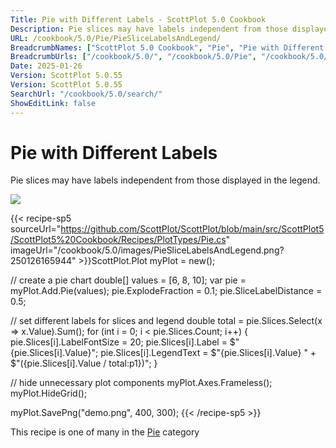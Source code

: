 ```yaml
---
Title: Pie with Different Labels - ScottPlot 5.0 Cookbook
Description: Pie slices may have labels independent from those displayed in the legend.
URL: /cookbook/5.0/Pie/PieSliceLabelsAndLegend/
BreadcrumbNames: ["ScottPlot 5.0 Cookbook", "Pie", "Pie with Different Labels"]
BreadcrumbUrls: ["/cookbook/5.0/", "/cookbook/5.0/Pie", "/cookbook/5.0/Pie/PieSliceLabelsAndLegend"]
Date: 2025-01-26
Version: ScottPlot 5.0.55
Version: ScottPlot 5.0.55
SearchUrl: "/cookbook/5.0/search/"
ShowEditLink: false
---
```



<div class='d-flex align-items-center mt-5'>
<h1 class='me-2 text-dark my-0 border-0'>Pie with Different Labels</h1>
</div>

Pie slices may have labels independent from those displayed in the legend.

[![](/cookbook/5.0/images/PieSliceLabelsAndLegend.png?250126165944)](/cookbook/5.0/images/PieSliceLabelsAndLegend.png?250126165944)

{{< recipe-sp5 sourceUrl="https://github.com/ScottPlot/ScottPlot/blob/main/src/ScottPlot5/ScottPlot5%20Cookbook/Recipes/PlotTypes/Pie.cs" imageUrl="/cookbook/5.0/images/PieSliceLabelsAndLegend.png?250126165944" >}}ScottPlot.Plot myPlot = new();

// create a pie chart
double[] values = [6, 8, 10];
var pie = myPlot.Add.Pie(values);
pie.ExplodeFraction = 0.1;
pie.SliceLabelDistance = 0.5;

// set different labels for slices and legend
double total = pie.Slices.Select(x =&gt; x.Value).Sum();
for (int i = 0; i &lt; pie.Slices.Count; i++)
{
    pie.Slices[i].LabelFontSize = 20;
    pie.Slices[i].Label = $"{pie.Slices[i].Value}";
    pie.Slices[i].LegendText = $"{pie.Slices[i].Value} " +
        $"({pie.Slices[i].Value / total:p1})";
}

// hide unnecessary plot components
myPlot.Axes.Frameless();
myPlot.HideGrid();

myPlot.SavePng("demo.png", 400, 300);
{{< /recipe-sp5 >}}

<div class='my-5 text-center'>This recipe is one of many in the <a href='/cookbook/5.0/Pie'>Pie</a> category</div>


